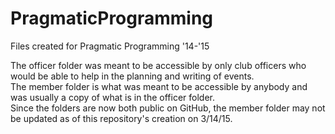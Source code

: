 # PragmaticProgramming
Files created for Pragmatic Programming '14-'15

The officer folder was meant to be accessible by only club officers who would be able to help in the planning and writing of events.  
The member folder is what was meant to be accessible by anybody and was usually a copy of what is in the officer folder.  
Since the folders are now both public on GitHub, the member folder may not be updated as of this repository's creation on 3/14/15.
